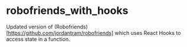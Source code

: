 # robofriends_with_hooks

Updated version of (Robofriends)[https://github.com/jordantram/robofriends] which uses React Hooks to access state in a function.
